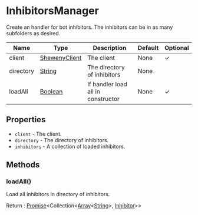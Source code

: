 # InhibitorsManager

Create an handler for bot inhibitors. The inhibitors can be in as many subfolders as desired.

| Name      | Type                                                                                                | Description                        | Default | Optional |
| --------- | --------------------------------------------------------------------------------------------------- | ---------------------------------- | ------- | -------- |
| client    | [ShewenyClient](./ShewenyClient.md)                                                                 | The client                         | None    | ✓        |
| directory | [String](https://developer.mozilla.org/en-US/docs/Web/JavaScript/Reference/Global_Objects/String)   | The directory of inhibitors        | None    |          |
| loadAll   | [Boolean](https://developer.mozilla.org/en-US/docs/Web/JavaScript/Reference/Global_Objects/Boolean) | If handler load all in constructor | None    | ✓        |

## Properties

- `client` - The client.
- `directory` - The directory of inhibitors.
- `inhibitors` - A collection of loaded inhibitors.

## Methods

### loadAll()

Load all inhibitors in directory of inhibitors.

Return : [Promise](https://developer.mozilla.org/en-US/docs/Web/JavaScript/Reference/Global_Objects/Promise)\<Collection\<[Array](https://developer.mozilla.org/en-US/docs/Web/JavaScript/Reference/Global_Objects/Array)\<[String](https://developer.mozilla.org/en-US/docs/Web/JavaScript/Reference/Global_Objects/String)>, [Inhibitor](../structures/Inhibitor.md)>>
